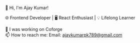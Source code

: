 👋 Hi, I'm Ajay Kumar!

🌐 Frontend Developer | 🖥️ React Enthusiast | 💡 Lifelong Learner

🔭 I was working on Coforge
<br>
📫 How to reach me: Email: ajaykumarpk789@gmail.com

